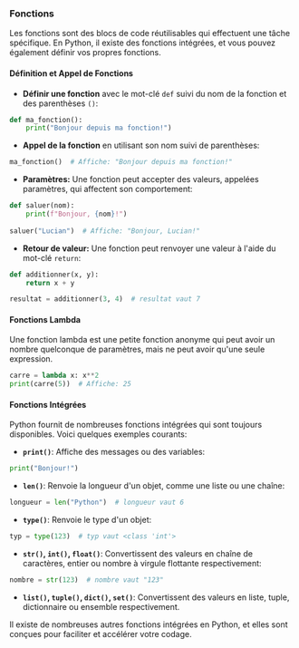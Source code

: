 ### **Fonctions**

Les fonctions sont des blocs de code réutilisables qui effectuent une tâche spécifique. En Python, il existe des fonctions intégrées, et vous pouvez également définir vos propres fonctions.

#### **Définition et Appel de Fonctions**

- **Définir une fonction** avec le mot-clé `def` suivi du nom de la fonction et des parenthèses `()`:

```python
def ma_fonction():
    print("Bonjour depuis ma fonction!")
```

- **Appel de la fonction** en utilisant son nom suivi de parenthèses:

```python
ma_fonction()  # Affiche: "Bonjour depuis ma fonction!"
```

- **Paramètres:** Une fonction peut accepter des valeurs, appelées paramètres, qui affectent son comportement:

```python
def saluer(nom):
    print(f"Bonjour, {nom}!")
    
saluer("Lucian")  # Affiche: "Bonjour, Lucian!"
```

- **Retour de valeur:** Une fonction peut renvoyer une valeur à l'aide du mot-clé `return`:

```python
def additionner(x, y):
    return x + y

resultat = additionner(3, 4)  # resultat vaut 7
```

#### **Fonctions Lambda**

Une fonction lambda est une petite fonction anonyme qui peut avoir un nombre quelconque de paramètres, mais ne peut avoir qu'une seule expression.

```python
carre = lambda x: x**2
print(carre(5))  # Affiche: 25
```

#### **Fonctions Intégrées**

Python fournit de nombreuses fonctions intégrées qui sont toujours disponibles. Voici quelques exemples courants:

- **`print()`**: Affiche des messages ou des variables:

```python
print("Bonjour!")
```

- **`len()`**: Renvoie la longueur d'un objet, comme une liste ou une chaîne:

```python
longueur = len("Python")  # longueur vaut 6
```

- **`type()`**: Renvoie le type d'un objet:

```python
typ = type(123)  # typ vaut <class 'int'>
```

- **`str()`, `int()`, `float()`**: Convertissent des valeurs en chaîne de caractères, entier ou nombre à virgule flottante respectivement:

```python
nombre = str(123)  # nombre vaut "123"
```

- **`list()`, `tuple()`, `dict()`, `set()`**: Convertissent des valeurs en liste, tuple, dictionnaire ou ensemble respectivement.

Il existe de nombreuses autres fonctions intégrées en Python, et elles sont conçues pour faciliter et accélérer votre codage.

 